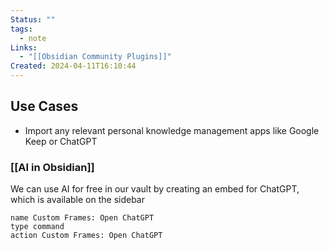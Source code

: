 ```yaml
---
Status: ""
tags:
  - note
Links:
  - "[[Obsidian Community Plugins]]"
Created: 2024-04-11T16:10:44
---
```

## Use Cases
- Import any relevant personal knowledge management apps like Google Keep or ChatGPT
### [[AI in Obsidian]]
We can use AI for free in our vault by creating an embed for ChatGPT, which is available on the sidebar
```button
name Custom Frames: Open ChatGPT
type command
action Custom Frames: Open ChatGPT
```